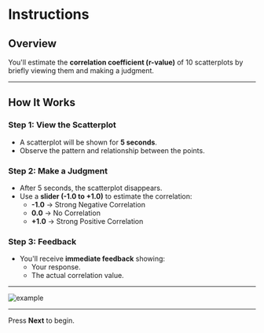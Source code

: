 # Instructions

## Overview

You'll estimate the **correlation coefficient (r-value)** of 10 scatterplots by briefly viewing them and making a judgment.

---

## How It Works

### Step 1: **View the Scatterplot**
- A scatterplot will be shown for **5 seconds**.
- Observe the pattern and relationship between the points.

### Step 2: **Make a Judgment**
- After 5 seconds, the scatterplot disappears.
- Use a **slider (-1.0 to +1.0)** to estimate the correlation:
  - **-1.0** → Strong Negative Correlation
  - **0.0** → No Correlation
  - **+1.0** → Strong Positive Correlation

### Step 3: **Feedback**
- You'll receive **immediate feedback** showing:
  - Your response.
  - The actual correlation value.

---
![example](../gaze/assets/phase1_intro.png)


---

Press **Next** to begin.